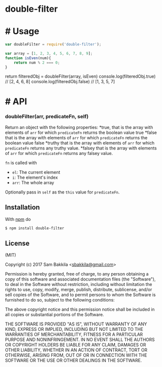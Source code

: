 # double-filter

# # Usage
```js
var doubleFilter = require('double-filter');
 
var array = [1, 2, 3, 4, 5, 6, 7, 8, 9];
function isEven(num){
    return num % 2 === 0;
}
```

return filteredObj = doubleFilter(array, isEven)
console.log(filteredObj.true) // [2, 4, 6, 8]
console.log(filteredObj.false) // [1, 3, 5, 7]


# # API

### doubleFilter(arr, predicateFn, self)

Return an object with the following properties:
*true, that is the array with elements of `arr` for which `predicateFn` returns the boolean value true 
*false that is the array with elements of `arr` for which `predicateFn` returns the boolean value false 
*truthy that is the array with elements of `arr` for which `predicateFn` returns any truthy value. 
*falsey that is the array with elements of `arr` for which `predicateFn` returns any falsey value. 

`fn` is called with

* `el`: The current element
* `i`: The element's index
* `arr`: The whole array

Optionally pass in `self` as the `this` value for `predicateFn`.

## Installation

With [npm](http://npmjs.org) do

```bash
$ npm install double-filter
```

## License

(MIT)

Copyright (c) 2017 Sam Bakkila &lt;sbakkila@gmail.com&gt;

Permission is hereby granted, free of charge, to any person obtaining a copy of
this software and associated documentation files (the "Software"), to deal in
the Software without restriction, including without limitation the rights to
use, copy, modify, merge, publish, distribute, sublicense, and/or sell copies
of the Software, and to permit persons to whom the Software is furnished to do
so, subject to the following conditions:

The above copyright notice and this permission notice shall be included in all
copies or substantial portions of the Software.

THE SOFTWARE IS PROVIDED "AS IS", WITHOUT WARRANTY OF ANY KIND, EXPRESS OR
IMPLIED, INCLUDING BUT NOT LIMITED TO THE WARRANTIES OF MERCHANTABILITY,
FITNESS FOR A PARTICULAR PURPOSE AND NONINFRINGEMENT. IN NO EVENT SHALL THE
AUTHORS OR COPYRIGHT HOLDERS BE LIABLE FOR ANY CLAIM, DAMAGES OR OTHER
LIABILITY, WHETHER IN AN ACTION OF CONTRACT, TORT OR OTHERWISE, ARISING FROM,
OUT OF OR IN CONNECTION WITH THE SOFTWARE OR THE USE OR OTHER DEALINGS IN THE
SOFTWARE.